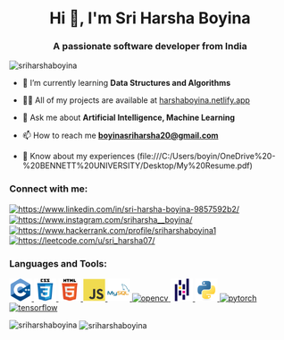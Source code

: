 <h1 align="center">Hi 👋, I'm Sri Harsha Boyina</h1>
<h3 align="center">A passionate software developer from India</h3>

<p align="left"> <img src="https://komarev.com/ghpvc/?username=sriharshaboyina&label=Profile%20views&color=0e75b6&style=flat" alt="sriharshaboyina" /> </p>



- 🌱 I’m currently learning **Data Structures and Algorithms**

- 👨‍💻 All of my projects are available at [harshaboyina.netlify.app](harshaboyina.netlify.app)

- 💬 Ask me about **Artificial Intelligence, Machine Learning**

- 📫 How to reach me **boyinasriharsha20@gmail.com**

- 📄 Know about my experiences (file:///C:/Users/boyin/OneDrive%20-%20BENNETT%20UNIVERSITY/Desktop/My%20Resume.pdf)

<h3 align="left">Connect with me:</h3>
<p align="left">
<a href="https://linkedin.com/in/https://www.linkedin.com/in/sri-harsha-boyina-9857592b2/" target="blank"><img align="center" src="https://raw.githubusercontent.com/rahuldkjain/github-profile-readme-generator/master/src/images/icons/Social/linked-in-alt.svg" alt="https://www.linkedin.com/in/sri-harsha-boyina-9857592b2/" height="30" width="40" /></a>
<a href="https://instagram.com/https://www.instagram.com/sriharsha__boyina/" target="blank"><img align="center" src="https://raw.githubusercontent.com/rahuldkjain/github-profile-readme-generator/master/src/images/icons/Social/instagram.svg" alt="https://www.instagram.com/sriharsha__boyina/" height="30" width="40" /></a>
<a href="https://www.hackerrank.com/https://www.hackerrank.com/profile/sriharshaboyina1" target="blank"><img align="center" src="https://raw.githubusercontent.com/rahuldkjain/github-profile-readme-generator/master/src/images/icons/Social/hackerrank.svg" alt="https://www.hackerrank.com/profile/sriharshaboyina1" height="30" width="40" /></a>
<a href="https://www.leetcode.com/https://leetcode.com/u/sri_harsha07/" target="blank"><img align="center" src="https://raw.githubusercontent.com/rahuldkjain/github-profile-readme-generator/master/src/images/icons/Social/leet-code.svg" alt="https://leetcode.com/u/sri_harsha07/" height="30" width="40" /></a>
</p>

<h3 align="left">Languages and Tools:</h3>
<p align="left"> <a href="https://www.w3schools.com/cpp/" target="_blank" rel="noreferrer"> <img src="https://raw.githubusercontent.com/devicons/devicon/master/icons/cplusplus/cplusplus-original.svg" alt="cplusplus" width="40" height="40"/> </a> <a href="https://www.w3schools.com/css/" target="_blank" rel="noreferrer"> <img src="https://raw.githubusercontent.com/devicons/devicon/master/icons/css3/css3-original-wordmark.svg" alt="css3" width="40" height="40"/> </a> <a href="https://www.w3.org/html/" target="_blank" rel="noreferrer"> <img src="https://raw.githubusercontent.com/devicons/devicon/master/icons/html5/html5-original-wordmark.svg" alt="html5" width="40" height="40"/> </a> <a href="https://developer.mozilla.org/en-US/docs/Web/JavaScript" target="_blank" rel="noreferrer"> <img src="https://raw.githubusercontent.com/devicons/devicon/master/icons/javascript/javascript-original.svg" alt="javascript" width="40" height="40"/> </a> <a href="https://www.mysql.com/" target="_blank" rel="noreferrer"> <img src="https://raw.githubusercontent.com/devicons/devicon/master/icons/mysql/mysql-original-wordmark.svg" alt="mysql" width="40" height="40"/> </a> <a href="https://opencv.org/" target="_blank" rel="noreferrer"> <img src="https://www.vectorlogo.zone/logos/opencv/opencv-icon.svg" alt="opencv" width="40" height="40"/> </a> <a href="https://pandas.pydata.org/" target="_blank" rel="noreferrer"> <img src="https://raw.githubusercontent.com/devicons/devicon/2ae2a900d2f041da66e950e4d48052658d850630/icons/pandas/pandas-original.svg" alt="pandas" width="40" height="40"/> </a> <a href="https://www.python.org" target="_blank" rel="noreferrer"> <img src="https://raw.githubusercontent.com/devicons/devicon/master/icons/python/python-original.svg" alt="python" width="40" height="40"/> </a> <a href="https://pytorch.org/" target="_blank" rel="noreferrer"> <img src="https://www.vectorlogo.zone/logos/pytorch/pytorch-icon.svg" alt="pytorch" width="40" height="40"/> </a> <a href="https://www.tensorflow.org" target="_blank" rel="noreferrer"> <img src="https://www.vectorlogo.zone/logos/tensorflow/tensorflow-icon.svg" alt="tensorflow" width="40" height="40"/> </a> </p>

<p><img align="left" src="https://github-readme-stats.vercel.app/api/top-langs?username=sriharshaboyina&show_icons=true&locale=en&layout=compact" alt="sriharshaboyina" /></p>

<p>&nbsp;<img align="center" src="https://github-readme-stats.vercel.app/api?username=sriharshaboyina&show_icons=true&locale=en" alt="sriharshaboyina" /></p>
